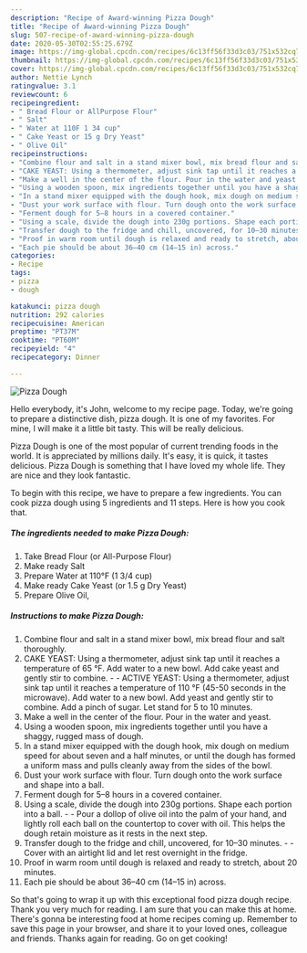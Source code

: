 ```yaml
---
description: "Recipe of Award-winning Pizza Dough"
title: "Recipe of Award-winning Pizza Dough"
slug: 507-recipe-of-award-winning-pizza-dough
date: 2020-05-30T02:55:25.679Z
image: https://img-global.cpcdn.com/recipes/6c13ff56f33d3c03/751x532cq70/pizza-dough-recipe-main-photo.jpg
thumbnail: https://img-global.cpcdn.com/recipes/6c13ff56f33d3c03/751x532cq70/pizza-dough-recipe-main-photo.jpg
cover: https://img-global.cpcdn.com/recipes/6c13ff56f33d3c03/751x532cq70/pizza-dough-recipe-main-photo.jpg
author: Nettie Lynch
ratingvalue: 3.1
reviewcount: 6
recipeingredient:
- " Bread Flour or AllPurpose Flour"
- " Salt"
- " Water at 110F 1 34 cup"
- " Cake Yeast or 15 g Dry Yeast"
- " Olive Oil"
recipeinstructions:
- "Combine flour and salt in a stand mixer bowl, mix bread flour and salt thoroughly."
- "CAKE YEAST: Using a thermometer, adjust sink tap until it reaches a temperature of 65 °F. Add water to a new bowl. Add cake yeast and gently stir to combine.  ACTIVE YEAST: Using a thermometer, adjust sink tap until it reaches a temperature of 110 °F (45-50 seconds in the microwave). Add water to a new bowl. Add yeast and gently stir to combine. Add a pinch of sugar. Let stand for 5 to 10 minutes."
- "Make a well in the center of the flour. Pour in the water and yeast."
- "Using a wooden spoon, mix ingredients together until you have a shaggy, rugged mass of dough."
- "In a stand mixer equipped with the dough hook, mix dough on medium speed for about seven and a half minutes, or until the dough has formed a uniform mass and pulls cleanly away from the sides of the bowl."
- "Dust your work surface with flour. Turn dough onto the work surface and shape into a ball."
- "Ferment dough for 5–8 hours in a covered container."
- "Using a scale, divide the dough into 230g portions. Shape each portion into a ball.  Pour a dollop of olive oil into the palm of your hand, and lightly roll each ball on the countertop to cover with oil. This helps the dough retain moisture as it rests in the next step."
- "Transfer dough to the fridge and chill, uncovered, for 10–30 minutes.  Cover with an airtight lid and let rest overnight in the fridge."
- "Proof in warm room until dough is relaxed and ready to stretch, about 20 minutes."
- "Each pie should be about 36–40 cm (14–15 in) across."
categories:
- Recipe
tags:
- pizza
- dough

katakunci: pizza dough 
nutrition: 292 calories
recipecuisine: American
preptime: "PT37M"
cooktime: "PT60M"
recipeyield: "4"
recipecategory: Dinner

---
```



![Pizza Dough](https://img-global.cpcdn.com/recipes/6c13ff56f33d3c03/751x532cq70/pizza-dough-recipe-main-photo.jpg)

Hello everybody, it's John, welcome to my recipe page. Today, we're going to prepare a distinctive dish, pizza dough. It is one of my favorites. For mine, I will make it a little bit tasty. This will be really delicious.

Pizza Dough is one of the most popular of current trending foods in the world. It is appreciated by millions daily. It's easy, it is quick, it tastes delicious. Pizza Dough is something that I have loved my whole life. They are nice and they look fantastic.




To begin with this recipe, we have to prepare a few ingredients. You can cook pizza dough using 5 ingredients and 11 steps. Here is how you cook that.

<!--inarticleads1-->

##### The ingredients needed to make Pizza Dough:

1. Take  Bread Flour (or All-Purpose Flour)
1. Make ready  Salt
1. Prepare  Water at 110°F (1 3/4 cup)
1. Make ready  Cake Yeast (or 1.5 g Dry Yeast)
1. Prepare  Olive Oil,




<!--inarticleads2-->

##### Instructions to make Pizza Dough:

1. Combine flour and salt in a stand mixer bowl, mix bread flour and salt thoroughly.
1. CAKE YEAST: Using a thermometer, adjust sink tap until it reaches a temperature of 65 °F. Add water to a new bowl. Add cake yeast and gently stir to combine. -  - ACTIVE YEAST: Using a thermometer, adjust sink tap until it reaches a temperature of 110 °F (45-50 seconds in the microwave). Add water to a new bowl. Add yeast and gently stir to combine. Add a pinch of sugar. Let stand for 5 to 10 minutes.
1. Make a well in the center of the flour. Pour in the water and yeast.
1. Using a wooden spoon, mix ingredients together until you have a shaggy, rugged mass of dough.
1. In a stand mixer equipped with the dough hook, mix dough on medium speed for about seven and a half minutes, or until the dough has formed a uniform mass and pulls cleanly away from the sides of the bowl.
1. Dust your work surface with flour. Turn dough onto the work surface and shape into a ball.
1. Ferment dough for 5–8 hours in a covered container.
1. Using a scale, divide the dough into 230g portions. Shape each portion into a ball. -  - Pour a dollop of olive oil into the palm of your hand, and lightly roll each ball on the countertop to cover with oil. This helps the dough retain moisture as it rests in the next step.
1. Transfer dough to the fridge and chill, uncovered, for 10–30 minutes. -  - Cover with an airtight lid and let rest overnight in the fridge.
1. Proof in warm room until dough is relaxed and ready to stretch, about 20 minutes.
1. Each pie should be about 36–40 cm (14–15 in) across.




So that's going to wrap it up with this exceptional food pizza dough recipe. Thank you very much for reading. I am sure that you can make this at home. There's gonna be interesting food at home recipes coming up. Remember to save this page in your browser, and share it to your loved ones, colleague and friends. Thanks again for reading. Go on get cooking!
